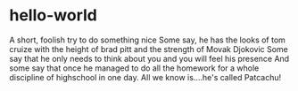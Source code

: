 # hello-world
A short, foolish try to do something nice
</n> Some say, he has the looks of tom cruize with the height of brad pitt and the strength of Movak Djokovic
Some say that he only needs to think about you and you will feel his presence
And some say that once he managed to do all the homework for a whole discipline of highschool in one day.
All we know is....he's called Patcachu!
